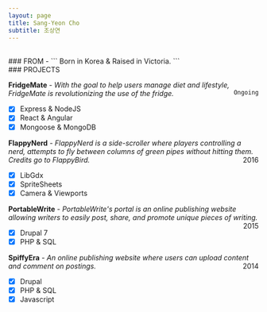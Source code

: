 ```yaml
---
layout: page
title: Sang-Yeon Cho
subtitle: 조상연
---
```


<br>
### FROM - ```  Born in Korea & Raised in Victoria.   ```  


<br>
### PROJECTS

**FridgeMate** - *With the goal to help users manage diet and lifestyle, FridgeMate is revolutionizing the use of the fridge.*<span style="float: right; ">`Ongoing`</span>  
- [x] Express & NodeJS
- [x] React & Angular
- [x] Mongoose & MongoDB

**FlappyNerd** - *FlappyNerd is a side-scroller where players controlling a nerd, attempts to fly between columns of green pipes without hitting them. Credits go to FlappyBird.*  <span style="float: right; ">2016</span>  

- [x] LibGdx
- [x] SpriteSheets
- [x] Camera & Viewports

**PortableWrite** - *PortableWrite's portal is an online publishing website allowing writers to easily post, share, and promote unique pieces of writing.*<span style="float: right; ">2015</span>  
- [x] Drupal 7
- [x] PHP & SQL

**SpiffyEra** - *An online publishing website where users can upload content and comment on postings.*<span style="float: right; ">2014</span>  

- [x] Drupal
- [x] PHP & SQL
- [x] Javascript
<br><br>
